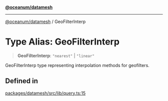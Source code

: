 [**@oceanum/datamesh**](../README.md)

***

[@oceanum/datamesh](../README.md) / GeoFilterInterp

# Type Alias: GeoFilterInterp

> **GeoFilterInterp**: `"nearest"` \| `"linear"`

GeoFilterInterp type representing interpolation methods for geofilters.

## Defined in

[packages/datamesh/src/lib/query.ts:15](https://github.com/oceanum-io/oceanum-js/blob/8743de96e5f943db8ec0df1328a02f233bca002b/packages/datamesh/src/lib/query.ts#L15)
